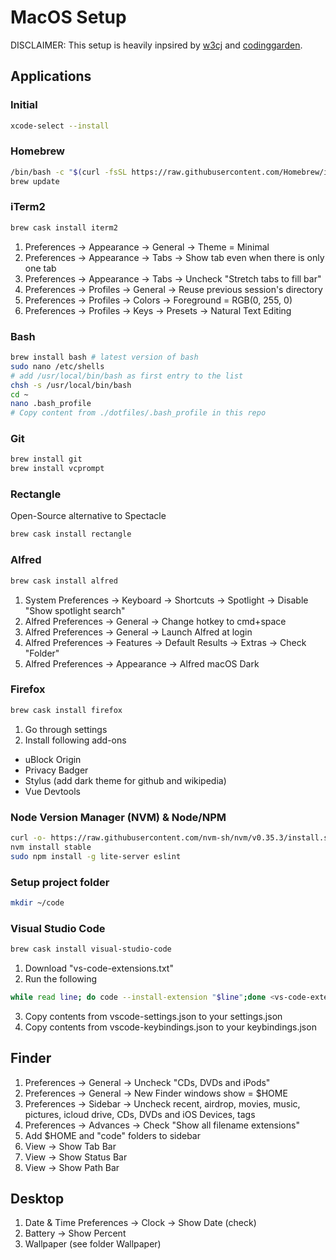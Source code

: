 # MacOS Setup

DISCLAIMER: This setup is heavily inpsired by [w3cj](https://github.com/w3cj/dotfiles) and [codinggarden](https://github.com/codinggarden/vscode-settings).

## Applications

### Initial

```bash
xcode-select --install
```

### Homebrew

```bash
/bin/bash -c "$(curl -fsSL https://raw.githubusercontent.com/Homebrew/install/master/install.sh)"
brew update
```

### iTerm2

```bash
brew cask install iterm2
```

1. Preferences -> Appearance -> General -> Theme = Minimal
2. Preferences -> Appearance -> Tabs -> Show tab even when there is only one tab
2. Preferences -> Appearance -> Tabs -> Uncheck "Stretch tabs to fill bar"
3. Preferences -> Profiles -> General -> Reuse previous session's directory
4. Preferences -> Profiles -> Colors -> Foreground = RGB(0, 255, 0)
5. Preferences -> Profiles -> Keys -> Presets -> Natural Text Editing

### Bash

```bash
brew install bash # latest version of bash
sudo nano /etc/shells
# add /usr/local/bin/bash as first entry to the list
chsh -s /usr/local/bin/bash
cd ~
nano .bash_profile
# Copy content from ./dotfiles/.bash_profile in this repo
```

### Git

```bash
brew install git
brew install vcprompt
```

### Rectangle

Open-Source alternative to Spectacle

```bash
brew cask install rectangle
```

### Alfred

```bash
brew cask install alfred
```

1. System Preferences -> Keyboard -> Shortcuts -> Spotlight -> Disable "Show spotlight search"
2. Alfred Preferences -> General -> Change hotkey to cmd+space 
3. Alfred Preferences -> General -> Launch Alfred at login
4. Alfred Preferences -> Features -> Default Results -> Extras -> Check "Folder"
5. Alfred Preferences -> Appearance -> Alfred macOS Dark

### Firefox

```bash
brew cask install firefox
```

1. Go through settings
2. Install following add-ons
  * uBlock Origin
  * Privacy Badger
  * Stylus (add dark theme for github and wikipedia)
  * Vue Devtools

### Node Version Manager (NVM) & Node/NPM

```bash
curl -o- https://raw.githubusercontent.com/nvm-sh/nvm/v0.35.3/install.sh | bash
nvm install stable
sudo npm install -g lite-server eslint
```

### Setup project folder

```bash
mkdir ~/code
```

### Visual Studio Code

```bash
brew cask install visual-studio-code
```

1. Download "vs-code-extensions.txt"
2. Run the following
  ```bash
  while read line; do code --install-extension "$line";done <vs-code-extensions.txt
  ```
3. Copy contents from vscode-settings.json to your settings.json
4. Copy contents from vscode-keybindings.json to your keybindings.json

## Finder

1. Preferences -> General -> Uncheck "CDs, DVDs and iPods"
2. Preferences -> General -> New Finder windows show = $HOME
3. Preferences -> Sidebar -> Uncheck recent, airdrop, movies, music, pictures, icloud drive, CDs, DVDs and iOS Devices, tags
4. Preferences -> Advances -> Check "Show all filename extensions"
5. Add $HOME and "code" folders to sidebar
6. View -> Show Tab Bar
7. View -> Show Status Bar
8. View -> Show Path Bar

## Desktop

1. Date & Time Preferences -> Clock -> Show Date (check)
2. Battery -> Show Percent
3. Wallpaper (see folder Wallpaper)
